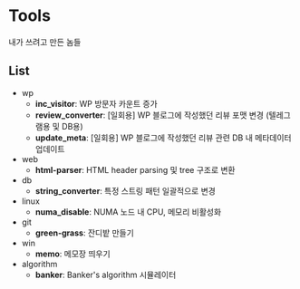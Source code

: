 # Tools
내가 쓰려고 만든 놈들

## List
- wp
  - **inc_visitor**: WP 방문자 카운트 증가
  - **review_converter**: \[일회용\] WP 블로그에 작성했던 리뷰 포맷 변경 (텔레그램용 및 DB용)
  - **update_meta**: \[일회용\] WP 블로그에 작성했던 리뷰 관련 DB 내 메타데이터 업데이트
- web
  - **html-parser**: HTML header parsing 및 tree 구조로 변환
- db
  - **string_converter**: 특정 스트링 패턴 일괄적으로 변경 
- linux
  - **numa_disable**: NUMA 노드 내 CPU, 메모리 비활성화
- git
  - **green-grass**: 잔디밭 만들기
- win
  - **memo**: 메모장 띄우기
- algorithm
  - **banker**: Banker's algorithm 시뮬레이터